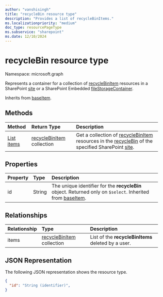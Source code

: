 ```yaml
---
author: "vanshisingh"
title: "recycleBin resource type"
description: "Provides a list of recycleBinItems."
ms.localizationpriority: "medium"
doc_type: resourcePageType
ms.subservice: "sharepoint"
ms.date: 12/10/2024
---
```


# recycleBin resource type

Namespace: microsoft.graph

Represents a container for a collection of [recycleBinItem](recyclebinitem.md) resources in a SharePoint [site](site.md) or a SharePoint Embedded [fileStorageContainer](filestoragecontainer.md).

Inherits from [baseItem](baseitem.md).

## Methods

| Method                                                  | Return Type                                                 | Description                                                                              |
|:-----------------------------------|:------------------------------------|:--------------------------------------------------------|
| [List items](../api/recyclebin-list-items.md) | [recycleBinItem](../resources/recyclebinitem.md) collection |Get a collection of [recycleBinItem](../resources/recyclebinitem.md) resources in the [recycleBin](../resources/recyclebin.md) of the specified SharePoint [site](../resources/site.md). |

## Properties

| Property | Type   | Description                                                                                                              |
|:---------|:-------|:-------------------------------------------------------------------------------------------------------------------------|
|id| String | The unique identifier for the **recycleBin** object. Returned only on `$select`. Inherited from [baseItem](baseitem.md). |

## Relationships

| Relationship | Type                                           | Description                                        |
|:-------------|:-----------------------------------------------|:---------------------------------------------------|
| items        | [recycleBinItem](recyclebinitem.md) collection | List of the **recycleBinItems** deleted by a user. |

## JSON Representation

The following JSON representation shows the resource type.

<!-- {
  "blockType": "resource",
  "keyProperty": "id",
  "@odata.type": "microsoft.graph.recycleBin",
  "baseType": "microsoft.graph.baseItem",
  "optionalProperties": []
}-->

```json
{
  "id": "String (identifier)",
}
```

<!-- {
"type": "#page.annotation",
"createdBy": "API Clinic",
"section": "documentation"
}-->
